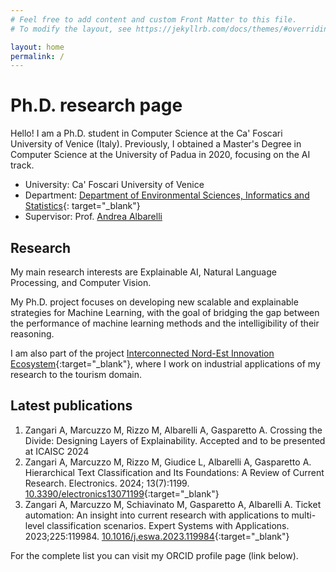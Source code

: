 ```yaml
---
# Feel free to add content and custom Front Matter to this file.
# To modify the layout, see https://jekyllrb.com/docs/themes/#overriding-theme-defaults

layout: home
permalink: /
---
```


# Ph.D. research page

Hello! I am a Ph.D. student in Computer Science at the Ca' Foscari University of Venice (Italy). Previously, I obtained
a Master's Degree in Computer Science at the University of Padua in 2020, focusing on the AI track.

- University: Ca' Foscari University of Venice
- Department: [Department of Environmental Sciences, Informatics and Statistics](https://www.unive.it/pag/28183/){:
  target="_blank"}
- Supervisor: Prof. [Andrea Albarelli](https://scholar.google.com/citations?user=Y_zlfmoAAAAJ)

## Research

My main research interests are Explainable AI, Natural Language Processing, and Computer Vision. 

My Ph.D. project
focuses on developing new scalable and explainable strategies for Machine Learning, with the goal of bridging the gap
between the performance of machine learning methods and the intelligibility of their reasoning.

I am also part of the project [Interconnected
Nord-Est Innovation Ecosystem](https://pric.unive.it/progetti/spoke-6-inest/home){:target="_blank"}, where I work on
industrial applications of my research to the tourism domain.

## Latest publications

1. Zangari A, Marcuzzo M, Rizzo M, Albarelli A, Gasparetto A. Crossing the Divide: Designing Layers of Explainability.
   Accepted and to be presented at ICAISC 2024
2. Zangari A, Marcuzzo M, Rizzo M, Giudice L, Albarelli A, Gasparetto A. Hierarchical Text Classification and Its
   Foundations: A Review of Current Research. Electronics. 2024; 13(7):1199. [10.3390/electronics13071199](https://doi.org/10.3390/electronics13071199){:target="_blank"}
3. Zangari A, Marcuzzo M, Schiavinato M, Gasparetto A, Albarelli A. Ticket automation: An insight into current research
   with applications to multi-level classification scenarios. Expert Systems with Applications. 2023;225:119984. [10.1016/j.eswa.2023.119984](https://doi.org/10.1016/j.eswa.2023.119984){:target="_blank"}

For the complete list you can visit my ORCID profile page (link below).

[//]: # (Check out these other pages:)

[//]: # ()

[//]: # (- [About]&#40;/about/&#41;)